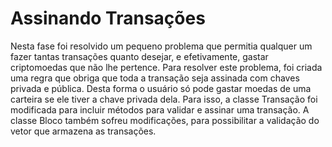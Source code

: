 # Assinando Transações
Nesta fase foi resolvido um pequeno problema que permitia qualquer um fazer tantas transações quanto desejar, e efetivamente, gastar criptomoedas que não lhe pertence. Para resolver este problema, foi criada uma regra que obriga que toda a transação seja assinada com chaves privada e pública. Desta forma o usuário só pode gastar moedas de uma carteira se ele tiver a chave privada dela. Para isso, a classe Transação foi modificada para incluir métodos para validar e assinar uma transação. A classe Bloco também sofreu modificações, para possibilitar a validação do vetor que armazena as transações.